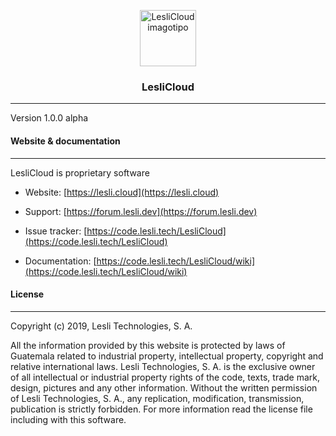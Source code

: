 <p align="center">
	<a href="https://lesli.cloud" target="_blank">
		<img width="90" alt="LesliCloud imagotipo" src="https://lesli.cloud/brand/.png" />
	</a>
</p>

<h3 align="center">LesliCloud</h3>

---

Version 1.0.0 alpha


#### Website & documentation
-------

LesliCloud is proprietary software

* Website: [https://lesli.cloud](https://lesli.cloud)

* Support: [https://forum.lesli.dev](https://forum.lesli.dev)

* Issue tracker: [https://code.lesli.tech/LesliCloud](https://code.lesli.tech/LesliCloud)

* Documentation: [https://code.lesli.tech/LesliCloud/wiki](https://code.lesli.tech/LesliCloud/wiki)

#### License
-------
Copyright (c) 2019, Lesli Technologies, S. A.

All the information provided by this website is protected by laws of Guatemala related 
to industrial property, intellectual property, copyright and relative international laws. 
Lesli Technologies, S. A. is the exclusive owner of all intellectual or industrial property
rights of the code, texts, trade mark, design, pictures and any other information.
Without the written permission of Lesli Technologies, S. A., any replication, modification,
transmission, publication is strictly forbidden.
For more information read the license file including with this software.
